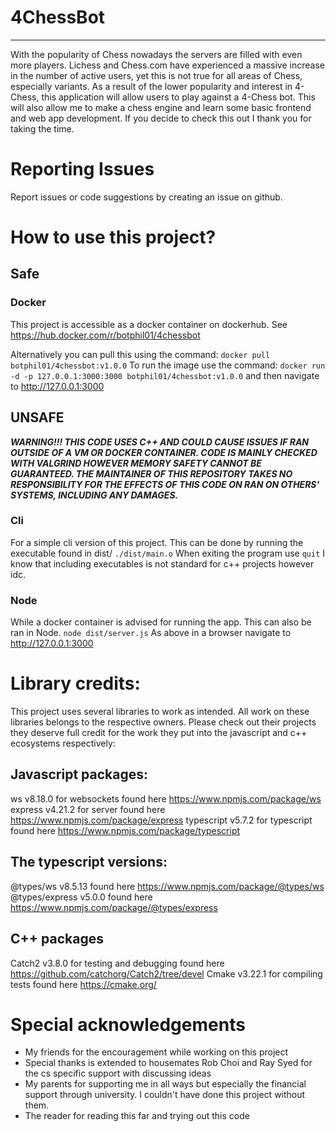 # 4ChessBot
---
With the popularity of Chess nowadays the servers are filled with even more players. Lichess and Chess.com have experienced a massive increase in the number of active users, yet this is not true for all areas of Chess, especially variants. As a result of the lower popularity and interest in 4-Chess, this application will allow users to play against a 4-Chess bot. This will also allow me to make a chess engine and learn some basic frontend and web app development. If you decide to check this out I thank you for taking the time.

# Reporting Issues
Report issues or code suggestions by creating an issue on github.

# How to use this project? 

## Safe
### Docker
This project is accessible as a docker container on dockerhub. See https://hub.docker.com/r/botphil01/4chessbot

Alternatively you can pull this using the command:
`docker pull botphil01/4chessbot:v1.0.0`
To run the image use the command:
`docker run -d -p 127.0.0.1:3000:3000 botphil01/4chessbot:v1.0.0`
and then navigate to http://127.0.0.1:3000

## UNSAFE
***WARNING!!! THIS CODE USES C++ AND COULD CAUSE ISSUES IF RAN OUTSIDE OF A VM OR DOCKER CONTAINER. CODE IS MAINLY CHECKED WITH VALGRIND HOWEVER MEMORY SAFETY CANNOT BE GUARANTEED. THE MAINTAINER OF THIS REPOSITORY TAKES NO RESPONSIBILITY FOR THE EFFECTS OF THIS CODE ON RAN ON OTHERS' SYSTEMS, INCLUDING ANY DAMAGES.***
### Cli
For a simple cli version of this project. This can be done by running the executable found in dist/
`./dist/main.o`
When exiting the program use 
`quit`
I know that including executables is not standard for c++ projects however idc. 

### Node
While a docker container is advised for running the app. This can also be ran in Node.
`node dist/server.js`
As above in a browser navigate to http://127.0.0.1:3000 

# Library credits:
This project uses several libraries to work as intended. All work on these libraries belongs to the respective owners. Please check out their projects they deserve full credit for the work they put into the javascript and c++ ecosystems respectively:
## Javascript packages:
ws v8.18.0 for websockets found here https://www.npmjs.com/package/ws
express v4.21.2 for server found here https://www.npmjs.com/package/express
typescript v5.7.2 for typescript found here https://www.npmjs.com/package/typescript
## The typescript versions:
@types/ws v8.5.13 found here https://www.npmjs.com/package/@types/ws
@types/express v5.0.0 found here https://www.npmjs.com/package/@types/express

## C++ packages
Catch2 v3.8.0 for testing and debugging found here https://github.com/catchorg/Catch2/tree/devel
Cmake v3.22.1 for compiling tests found here https://cmake.org/

# Special acknowledgements
- My friends for the encouragement while working on this project
- Special thanks is extended to housemates Rob Choi and Ray Syed for the cs specific support with discussing ideas
- My parents for supporting me in all ways but especially the financial support through university. I couldn't have done this project without them.
- The reader for reading this far and trying out this code
